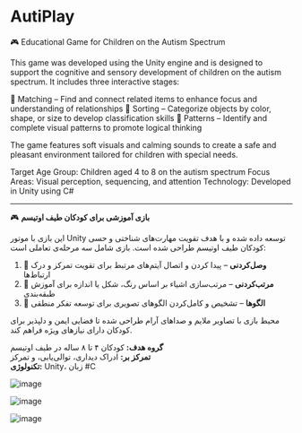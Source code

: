 # AutiPlay
🎮 Educational Game for Children on the Autism Spectrum

This game was developed using the Unity engine and is designed to support the cognitive and sensory development of children on the autism spectrum. It includes three interactive stages:

🔗 Matching – Find and connect related items to enhance focus and understanding of relationships
🧩 Sorting – Categorize objects by color, shape, or size to develop classification skills
🧠 Patterns – Identify and complete visual patterns to promote logical thinking

The game features soft visuals and calming sounds to create a safe and pleasant environment tailored for children with special needs.

Target Age Group: Children aged 4 to 8 on the autism spectrum
Focus Areas: Visual perception, sequencing, and attention
Technology: Developed in Unity using C#

---

🎮 **بازی آموزشی برای کودکان طیف اوتیسم**

این بازی با موتور Unity توسعه داده شده و با هدف تقویت مهارت‌های شناختی و حسی کودکان طیف اوتیسم طراحی شده است. بازی شامل سه مرحله‌ی تعاملی است:

1. 🔗 **وصل‌کردنی** – پیدا کردن و اتصال آیتم‌های مرتبط برای تقویت تمرکز و درک ارتباط‌ها  
2. 🧩 **مرتب‌کردنی** – مرتب‌سازی اشیاء بر اساس رنگ، شکل یا اندازه برای آموزش طبقه‌بندی  
3. 🧠 **الگوها** – تشخیص و کامل‌کردن الگوهای تصویری برای توسعه تفکر منطقی

محیط بازی با تصاویر ملایم و صداهای آرام طراحی شده تا فضایی ایمن و دلپذیر برای کودکان دارای نیازهای ویژه فراهم کند.

**گروه هدف:** کودکان ۴ تا ۸ ساله در طیف اوتیسم  
**تمرکز بر:** ادراک دیداری، توالی‌یابی، و تمرکز  
**تکنولوژی:** Unity، زبان #C

 

![image](https://github.com/user-attachments/assets/83804995-2a7c-4dd5-bfed-a618eca06196)

![image](https://github.com/user-attachments/assets/885f65a6-895f-42a8-8155-0b8921833749)

![image](https://github.com/user-attachments/assets/9da1a8de-7aa5-4b37-a032-6ca1485e9e48)
